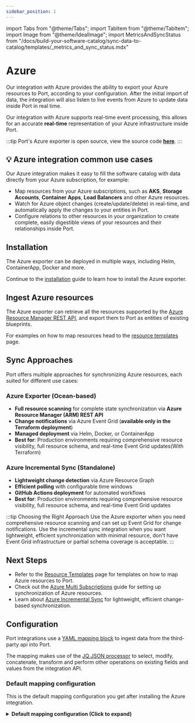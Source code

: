 ```yaml
---
sidebar_position: 1
---
```


import Tabs from "@theme/Tabs";
import TabItem from "@theme/TabItem";
import Image from "@theme/IdealImage";
import MetricsAndSyncStatus from "/docs/build-your-software-catalog/sync-data-to-catalog/templates/_metrics_and_sync_status.mdx"

# Azure

Our integration with Azure provides the ability to export your Azure resources to Port, according to your configuration.
After the initial import of data, the integration will also listen to live events from Azure to update data inside Port in real time.

Our integration with Azure supports real-time event processing, this allows for an accurate **real-time** representation of your Azure infrastructure inside Port.

:::tip
Port's Azure exporter is open source, view the source code [**here**](https://github.com/port-labs/ocean/tree/main/integrations/azure).
:::

## 💡 Azure integration common use cases

Our Azure integration makes it easy to fill the software catalog with data directly from your Azure subscription, for example:

- Map resources from your Azure subscriptions, such as **AKS**, **Storage Accounts**, **Container Apps**, **Load Balancers** and other Azure resources.
- Watch for Azure object changes (create/update/delete) in real-time, and automatically apply the changes to your entities in Port.
- Configure relations to other resources in your organization to create complete, easily digestible views of your resources and their relationships inside Port.

## Installation

The Azure exporter can be deployed in multiple ways, including Helm, ContainerApp, Docker and more.

Continue to the [installation](/build-your-software-catalog/sync-data-to-catalog/cloud-providers/azure/installation.md) guide to learn how to install the Azure exporter.

## Ingest Azure resources

The Azure exporter can retrieve all the resources supported by the [Azure Resource Manager REST API](https://learn.microsoft.com/en-us/rest/api/resources/resources/list), and export them to Port as entities of existing blueprints.

For examples on how to map resources head to the [resource templates](/build-your-software-catalog/sync-data-to-catalog/cloud-providers/azure/resource_templates/resource_templates.md) page.

## Sync Approaches

Port offers multiple approaches for synchronizing Azure resources, each suited for different use cases:

### Azure Exporter (Ocean-based)
- **Full resource scanning** for complete state synchronization via **Azure Resource Manager (ARM) REST API**
- **Change notifications** via Azure Event Grid (**available only in the Terraform deployment**)
- **Managed deployment** via Helm, Docker, or ContainerApp
- **Best for**: Production environments requiring comprehensive resource visibility, full resource schema, and real-time Event Grid updates(With Terraform)

### Azure Incremental Sync (Standalone)
- **Lightweight change detection** via Azure Resource Graph
- **Efficient polling** with configurable time windows
- **GitHub Actions deployment** for automated workflows
- **Best for**: Production environments requiring comprehensive resource visibility, full resource schema, and real-time Event Grid updates

:::tip Choosing the Right Approach
Use the Azure exporter when you need comprehensive resource scanning and can set up Event Grid for change notifications. Use the incremental sync integration when you want lightweight, efficient synchronization with minimal resource, don't have Event Grid infrastructure or partial schema coverage is acceptable.
:::

## Next Steps

- Refer to the [Resource Templates](/build-your-software-catalog/sync-data-to-catalog/cloud-providers/azure/resource_templates/resource_templates.md) page for templates on how to map Azure resources to Port.
- Check out the [Azure Multi Subscriptions](/build-your-software-catalog/sync-data-to-catalog/cloud-providers/azure/multi-subscriptions.md) guide for setting up synchronization of Azure resources.
- Learn about [Azure Incremental Sync](/build-your-software-catalog/sync-data-to-catalog/cloud-providers/azure/incremental-sync.md) for lightweight, efficient change-based synchronization.

## Configuration

Port integrations use a [YAML mapping block](/build-your-software-catalog/customize-integrations/configure-mapping#configuration-structure) to ingest data from the third-party api into Port.

The mapping makes use of the [JQ JSON processor](https://stedolan.github.io/jq/manual/) to select, modify, concatenate, transform and perform other operations on existing fields and values from the integration API.

### Default mapping configuration

This is the default mapping configuration you get after installing the Azure integration.

<details>
<summary><b>Default mapping configuration (Click to expand)</b></summary>

```yaml showLineNumbers
resources:
- kind: subscription
  selector:
    query: 'true'
    apiVersion: '2022-09-01'
  port:
    entity:
      mappings:
        identifier: .id
        title: .display_name
        blueprint: '"azureSubscription"'
        properties:
          tags: .tags
- kind: Microsoft.Resources/resourceGroups
  selector:
    query: 'true'
    apiVersion: '2022-09-01'
  port:
    entity:
      mappings:
        identifier: .id | split("/") | .[3] |= ascii_downcase |.[4] |= ascii_downcase
          | join("/")
        title: .name
        blueprint: '"azureResourceGroup"'
        properties:
          location: .location
          provisioningState: .properties.provisioningState + .properties.provisioning_state
          tags: .tags
        relations:
          subscription: .id | split("/") | .[1] |= ascii_downcase |.[2] |= ascii_downcase
            | .[:3] |join("/")
- kind: Microsoft.App/containerApps
  selector:
    query: 'true'
    apiVersion: '2022-03-01'
  port:
    entity:
      mappings:
        identifier: .id | split("/") | .[3] |= ascii_downcase |.[4] |= ascii_downcase
          | join("/")
        title: .name
        blueprint: '"azureCloudResource"'
        properties:
          location: .location
          type: .type
          tags: .tags
        relations:
          resource_group: .id | split("/") | .[3] |= ascii_downcase |.[4] |= ascii_downcase
            | .[:5] |join("/")
- kind: Microsoft.Storage/storageAccounts
  selector:
    query: 'true'
    apiVersion: '2023-01-01'
  port:
    entity:
      mappings:
        identifier: .id | split("/") | .[3] |= ascii_downcase |.[4] |= ascii_downcase
          | join("/")
        title: .name
        blueprint: '"azureCloudResource"'
        properties:
          location: .location
          type: .type
          tags: .tags
        relations:
          resource_group: .id | split("/") | .[3] |= ascii_downcase |.[4] |= ascii_downcase
            | .[:5] |join("/")
- kind: Microsoft.Compute/virtualMachines
  selector:
    query: 'true'
    apiVersion: '2023-03-01'
  port:
    entity:
      mappings:
        identifier: .id | split("/") | .[3] |= ascii_downcase |.[4] |= ascii_downcase
          | join("/")
        title: .name
        blueprint: '"azureCloudResource"'
        properties:
          location: .location
          type: .type
          tags: .tags
        relations:
          resource_group: .id | split("/") | .[3] |= ascii_downcase |.[4] |= ascii_downcase
            | .[:5] |join("/")
- kind: Microsoft.ContainerService/managedClusters
  selector:
    query: 'true'
    apiVersion: '2023-05-01'
  port:
    entity:
      mappings:
        identifier: .id | split("/") | .[3] |= ascii_downcase |.[4] |= ascii_downcase
          | join("/")
        title: .name
        blueprint: '"azureCloudResource"'
        properties:
          location: .location
          type: .type
          tags: .tags
        relations:
          resource_group: .id | split("/") | .[3] |= ascii_downcase |.[4] |= ascii_downcase
            | .[:5] |join("/")
- kind: Microsoft.Network/loadBalancers
  selector:
    query: 'true'
    apiVersion: '2023-02-01'
  port:
    entity:
      mappings:
        identifier: .id | split("/") | .[3] |= ascii_downcase |.[4] |= ascii_downcase
          | join("/")
        title: .name
        blueprint: '"azureCloudResource"'
        properties:
          location: .location
          type: .type
          tags: .tags
        relations:
          resource_group: .id | split("/") | .[3] |= ascii_downcase |.[4] |= ascii_downcase
            | .[:5] |join("/")
```

</details>

<MetricsAndSyncStatus/>

